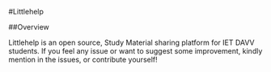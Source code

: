 #Littlehelp

##Overview

Littlehelp is an open source, Study Material sharing platform for IET DAVV students. If you feel any issue or want to suggest some improvement, kindly mention in the issues, or contribute yourself! 
